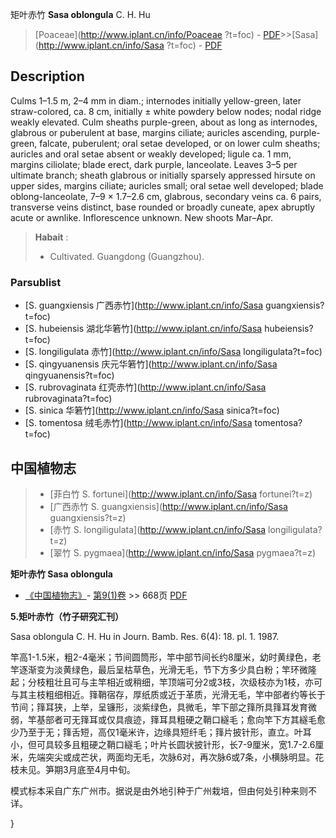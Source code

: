 矩叶赤竹 **Sasa oblongula** C. H. Hu

> [Poaceae](http://www.iplant.cn/info/Poaceae ?t=foc) - [PDF](http://iplant.cn/foc/pdf/Poaceae.pdf)>>[Sasa](http://www.iplant.cn/info/Sasa ?t=foc) - [PDF](http://www.iplant.cn/foc/pdf/Sasa.pdf)

## Description

Culms 1–1.5 m, 2–4 mm in diam.; internodes initially yellow-green, later straw-colored, ca. 8 cm, initially ± white powdery below nodes; nodal ridge weakly elevated. Culm sheaths purple-green, about as long as internodes, glabrous or puberulent at base, margins ciliate; auricles ascending, purple-green, falcate, puberulent; oral setae developed, or on lower culm sheaths; auricles and oral setae absent or weakly developed; ligule ca. 1 mm, margins ciliolate; blade erect, dark purple, lanceolate. Leaves 3–5 per ultimate branch; sheath glabrous or initially sparsely appressed hirsute on upper sides, margins ciliate; auricles small; oral setae well developed; blade oblong-lanceolate, 7–9 × 1.7–2.6 cm, glabrous, secondary veins ca. 6 pairs, transverse veins distinct, base rounded or broadly cuneate, apex abruptly acute or awnlike. Inflorescence unknown. New shoots Mar–Apr.

> **Habait** : 
>* Cultivated. Guangdong (Guangzhou).

### Parsublist

* [S.  guangxiensis  广西赤竹](http://www.iplant.cn/info/Sasa guangxiensis?t=foc)
* [S.  hubeiensis  湖北华箬竹](http://www.iplant.cn/info/Sasa hubeiensis?t=foc)
* [S.  longiligulata  赤竹](http://www.iplant.cn/info/Sasa longiligulata?t=foc)
* [S.  qingyuanensis  庆元华箬竹](http://www.iplant.cn/info/Sasa qingyuanensis?t=foc)
* [S.  rubrovaginata  红壳赤竹](http://www.iplant.cn/info/Sasa rubrovaginata?t=foc)
* [S.  sinica  华箬竹](http://www.iplant.cn/info/Sasa sinica?t=foc)
* [S.  tomentosa  绒毛赤竹](http://www.iplant.cn/info/Sasa tomentosa?t=foc)

## 中国植物志

> * [菲白竹  S.  fortunei](http://www.iplant.cn/info/Sasa fortunei?t=z)
> * [广西赤竹  S.  guangxiensis](http://www.iplant.cn/info/Sasa guangxiensis?t=z)
> * [赤竹  S.  longiligulata](http://www.iplant.cn/info/Sasa longiligulata?t=z)
> * [翠竹  S.  pygmaea](http://www.iplant.cn/info/Sasa pygmaea?t=z)

**矩叶赤竹 Sasa oblongula**

* [《中国植物志》](http://www.iplant.cn/frps)- [第9(1)卷](http://www.iplant.cn/frps/vol/9(1)) >> 668页 [PDF](http://www.iplant.cn/frps/pdf/9(1)/668.pdf)

**5.矩叶赤竹（竹子研究汇刊）**

Sasa oblongula C. H. Hu in Journ. Bamb. Res. 6(4): 18. pl. 1. 1987.

竿高1-1.5米，粗2-4毫米；节间圆筒形，竿中部节间长约8厘米，幼时黄绿色，老竿逐渐变为淡黄绿色，最后呈枯草色，光滑无毛，节下方多少具白粉；竿环微隆起；分枝粗壮且可与主竿相近或稍细，竿顶端可分2或3枝，次级枝亦为1枝，亦可与其主枝粗细相近。箨鞘宿存，厚纸质或近于革质，光滑无毛，竿中部者约等长于节间；箨耳狭，上举，呈镰形，淡紫绿色，具微毛，竿下部之箨所具箨耳发育微弱，竿基部者可无箨耳或仅具痕迹，箨耳具粗硬之鞘口繸毛；愈向竿下方其繸毛愈少乃至于无；箨舌短，高仅1毫米许，边缘具短纤毛；箨片披针形，直立。叶耳小，但可具较多且粗硬之鞘口繸毛；叶片长圆状披针形，长7-9厘米，宽1.7-2.6厘米，先端突尖或成芒状，两面均无毛，次脉6对，再次脉6或7条，小横脉明显。花枝未见。笋期3月底至4月中旬。

模式标本采自广东广州市。据说是由外地引种于广州栽培，但由何处引种来则不详。

}